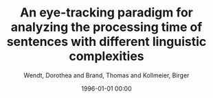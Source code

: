 ---
layout: post
title: An eye-tracking paradigm for analyzing the processing time of sentences with different linguistic complexities

date: 1996-01-01 00:00
author: Wendt, Dorothea and Brand, Thomas and Kollmeier, Birger
journal: PLoS ONE

link: https://doi.org/10.1371/journal.pone.0100186

year: 2014
---